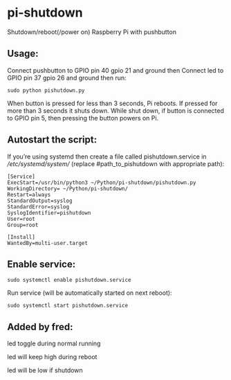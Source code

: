 pi-shutdown
===========
Shutdown/reboot(/power on) Raspberry Pi with pushbutton

## Usage:
Connect pushbutton to GPIO pin 40 gpio 21 and ground then
Connect led        to GPIO pin 37 gpio 26 and ground then run:
```
sudo python pishutdown.py
```

When button is pressed for less than 3 seconds, Pi reboots. If pressed for more than 3 seconds it shuts down.
While shut down, if button is connected to GPIO pin 5, then pressing the button powers on Pi.

## Autostart the script:
If you’re using systemd then create a file called pishutdown.service in */etc/systemd/system/*
(replace #path\_to\_pishutdown with appropriate path):
```
[Service]
ExecStart=/usr/bin/python3 ~/Python/pi-shutdown/pishutdown.py
WorkingDirectory= ~/Python/pi-shutdown/
Restart=always
StandardOutput=syslog
StandardError=syslog
SyslogIdentifier=pishutdown
User=root
Group=root

[Install]
WantedBy=multi-user.target
```

## Enable service:
```
sudo systemctl enable pishutdown.service
```
Run service (will be automatically started on next reboot):
```
sudo systemctl start pishutdown.service
```

## Added by fred:
led toggle during normal running

led will keep high during reboot

led will be low if shutdown
